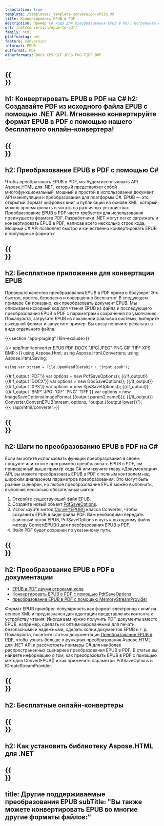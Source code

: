 ```yaml
---
translation: true
template: /templates/_template-conversion-child.md
title: Конвертировать EPUB в PDF
description: Пример C# кода для преобразования EPUB в PDF. Попробуйте онлайн-конвертер EPUB в PDF бесплатно!
url: /net/conversion/epub-to-pdf/
family: html
platformtag: net
feature: conversion
informat: EPUB
outformat: PDF
otherformats: DOCX XPS GIF JPEG PNG TIFF BMP
---
```


{{<section banner>}}
---
h1: Конвертировать EPUB в PDF на C#
h2: Создавайте PDF из исходного файла EPUB с помощью .NET API. Мгновенно конвертируйте формат EPUB в PDF с помощью нашего бесплатного онлайн-конвертера!
---

{{<section overview>}}
---
h2: Преобразование EPUB в PDF с помощью C#
---

Чтобы преобразовать EPUB в PDF, мы будем использовать API [Aspose.HTML для .NET](https://products.aspose.com/html/net/), который представляет собой многофункциональный, мощный и простой в использовании документ. API манипуляции и преобразования для платформы C#. EPUB — это открытый формат цифровых книг и публикаций на основе XML, который можно просматривать и читать на различных устройствах. Преобразование EPUB в PDF часто требуется для использования преимуществ формата PDF. Разработчики .NET могут легко загружать и конвертировать EPUB в PDF, написав всего несколько строк кода. Мощный C# API позволяет быстро и качественно конвертировать EPUB в популярные форматы!

{{<section demos>}}
---
h2: Бесплатное приложение для конвертации EPUB
---

Проверьте качество преобразования EPUB в PDF прямо в браузере! Это быстро, просто, безопасно и совершенно бесплатно! В следующем примере C# показано, как преобразовать документ EPUB. Мы описываем исходный код для чтения EPUB из файла и последующего преобразования EPUB в PDF с параметрами сохранения по умолчанию. Пожалуйста, загрузите EPUB из локальной файловой системы, выберите выходной формат и запустите пример. Вы сразу получите результат в виде отдельного файла.

{{<section "app-pluging" i18n-exclude>}}

{{< app/html/converter EPUB PDF DOCX "JPG|JPEG" PNG GIF TIFF XPS BMP >}}
using Aspose.Html;
using Aspose.Html.Converters;
using Aspose.Html.Saving;

    using var stream = File.OpenRead(DataDir + "input.epub");
{{#if_output 'PDF'}}
    var options = new PdfSaveOptions();
{{/if_output}}
{{#if_output 'DOCX'}}
    var options = new DocSaveOptions();
{{/if_output}}
{{#if_output 'XPS'}}
    var options = new XpsSaveOptions();
{{/if_output}}
{{#if_output 'BMP' 'JPG' 'GIF' 'PNG' 'TIFF'}}
    var options = new ImageSaveOptions(ImageFormat.{{output param2 camel}});
{{/if_output}}
    Converter.ConvertEPUB(stream, options, "output.{{output lower}}");   
{{< /app/html/converter>}}


{{<section steps>}}
---
h2: Шаги по преобразованию EPUB в PDF на C#
---

Если вы хотите использовать функции преобразования в своем продукте или хотите программно преобразовать EPUB в PDF, см. приведенный выше пример кода C# или изучите главу «Документация». API, вы можете преобразовать EPUB в PDF с полным контролем над широким диапазоном параметров преобразования. Это могут быть разные сценарии, но любое преобразование EPUB можно выполнить, выполнив несколько обязательных шагов:

1. Откройте существующий файл EPUB.
1. Создайте новый объект [PdfSaveOptions](https://reference.aspose.com/html/net/aspose.html.saving/pdfsaveoptions/).
1. Используйте метод [ConvertEPUB()](https://reference.aspose.com/html/net/aspose.html.converters/converter/convertepub/) класса Converter, чтобы сохранить EPUB в виде файла PDF. Вам необходимо передать файловый поток EPUB, PdfSaveOptions и путь к выходному файлу методу ConvertEPUB() для преобразования EPUB в PDF.
1. Файл PDF будет сохранен по указанному пути.

{{<section documentation>}}
---
h2: Преобразование EPUB в PDF в документации
---

  - <a href="https://docs.aspose.com/html/net/converting-between-formats/epub-to-pdf/#epub-to-pdf-by-two-lines-of-code" target="_blank">EPUB в PDF двумя строками кода</a>
  - <a href="https://docs.aspose.com/html/net/converting-between-formats/epub-to-pdf/#convert-epub-to-pdf-using-pdfsaveoptions" target="_blank" >Конвертировать EPUB в PDF с помощью PdfSaveOptions</a>
  - <a href="https://docs.aspose.com/html/net/converting-between-formats/epub-to-pdf/#output-stream-providers" target="_blank">преобразование EPUB в PDF с помощью MemoryStreamProvider</a>

Формат EPUB приобрел популярность как формат электронных книг на основе XML и предназначен для адаптации представления контента к устройству чтения. Иногда вам нужно получить PDF-документы вместо EPUB, например, сделать их оптимизированными для печати, безопасными и надежными, сделать копии документов EPUB и т. д. Пожалуйста, посетите статью документации [Преобразование EPUB в PDF,](https://docs.aspose.com/html/net/converting-between-formats/epub-to-pdf/) чтобы узнать больше о функциях преобразования Aspose.HTML для .NET API и рассмотреть примеры C# для наиболее распространенных сценариев преобразования EPUB в PDF. В статье вы найдете информацию о том, как преобразовать EPUB в PDF с помощью методов ConvertEPUB() и как применить параметры PdfSaveOptions и ICreateStreamProvider.

{{<section online-converters>}}
---
h2: Бесплатные онлайн-конвертеры
---

{{<section get-started>}}
---
h2: Как установить библиотеку Aspose.HTML для .NET
---

{{<section other-conversions>}}
---
title: Другие поддерживаемые преобразования EPUB
subTitle: "Вы также можете конвертировать EPUB во многие другие форматы файлов:"
---